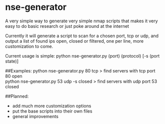 nse-generator
=====================

A very simple way to generate very simple nmap scripts that makes it very easy to do basic research or just poke around at the internet

Currently it will generate a script to scan for a chosen port, tcp or udp, and output a list of found ips open, closed or filtered, one per line, more customization to come.

Current usage is simple: python nse-generator.py (port) (protocol) [-s (port state)]

##Examples:
python nse-generator.py 80 tcp  >  find servers with tcp port 80 open  
python nse-generator.py 53 udp -s closed  >  find servers with udp port 53 closed  

##Planned:

- add much more customization options
- put the base scripts into their own files
- general improvements
